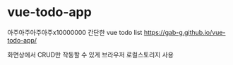 # vue-todo-app

아주아주아주아주x10000000 간단한 vue todo list
https://gab-g.github.io/vue-todo-app/

화면상에서 CRUD만 작동할 수 있게
브라우저 로컬스토리지 사용
